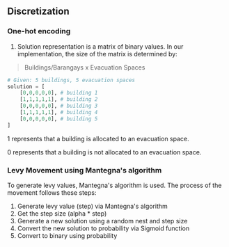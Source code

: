 ## Discretization

### One-hot encoding

1. Solution representation is a matrix of binary values. In our implementation, the size of the matrix is determined by:

> Buildings/Barangays x Evacuation Spaces

```py
# Given: 5 buildings, 5 evacuation spaces
solution = [
    [0,0,0,0,0], # building 1
    [1,1,1,1,1], # building 2
    [0,0,0,0,0], # building 3
    [1,1,1,1,1], # building 4
    [0,0,0,0,0], # building 5
]
```

1 represents that a building is allocated to an evacuation space.

0 represents that a building is not allocated to an evacuation space.

### Levy Movement using Mantegna's algorithm

To generate levy values, Mantegna's algorithm is used. The process of the movement follows these steps:

1. Generate levy value (step) via Mantegna's algorithm
2. Get the step size (alpha \* step)
3. Generate a new solution using a random nest and step size
4. Convert the new solution to probability via Sigmoid function
5. Convert to binary using probability

